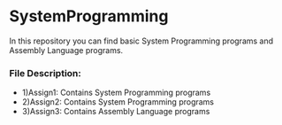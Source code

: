 # SystemProgramming
In this repository you can find basic System Programming programs and Assembly Language programs.
### File Description:
* 1)Assign1: Contains System Programming programs
* 2)Assign2: Contains System Programming programs
* 3)Assign3: Contains Assembly Language programs
